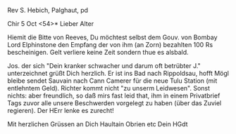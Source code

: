 Rev S. Hebich, Palghaut, pd

 Chir 5 Oct <54>*
Lieber Alter

Hiemit die Bitte von Reeves, Du möchtest selbst dem Gouv. von Bombay Lord Elphinstone den Empfang der von ihm (an Zorn) bezahlten 100 Rs bescheinigen. Gelt verliere keine Zeit sondern thue es alsbald.

Jos. der sich "Dein kranker schwacher und darum oft betrübter J." unterzeichnet grüßt Dich herzlich. Er ist ins Bad nach Rippoldsau, hofft Mögl bleibe sendet Sauvain nach Cann Camerer für die neue Tulu Station (mit entlehntem Geld). Richter kommt nicht "zu unserm Leidwesen". Sonst nichts: aber freundlich, so daß mirs fast leid that, ihm in einem Privatbrief Tags zuvor alle unsere Beschwerden vorgelegt zu haben (über das Zuviel regieren). Der HErr lenke es zurecht!

Mit herzlichen Grüssen an Dich Haultain Obrien etc
 Dein HGdt

